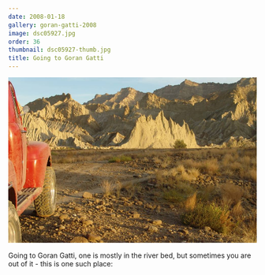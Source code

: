 ```yaml
---
date: 2008-01-18
gallery: goran-gatti-2008
image: dsc05927.jpg
order: 36
thumbnail: dsc05927-thumb.jpg
title: Going to Goran Gatti
---
```


![Going to Goran Gatti](./dsc05927.jpg)

Going to Goran Gatti, one is mostly in the river bed, but sometimes you are out of it - this is one such place: